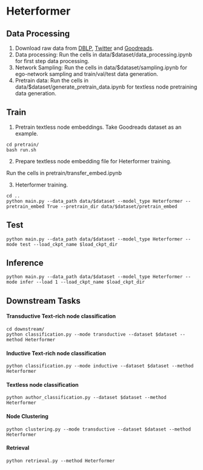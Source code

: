 # Heterformer

## Data Processing
1. Download raw data from [DBLP](https://originalstatic.aminer.cn/misc/dblp.v12.7z), [Twitter](https://drive.google.com/file/d/0Byrzhr4bOatCRHdmRVZ1YVZqSzA/view?resourcekey=0-3_R5EWrLYjaVuysxPTqe5A) and [Goodreads](https://sites.google.com/eng.ucsd.edu/ucsdbookgraph/home).
2. Data processing: Run the cells in data/$dataset/data_processing.ipynb for first step data processing.
3. Network Sampling: Run the cells in data/$dataset/sampling.ipynb for ego-network sampling and train/val/test data generation.
4. Pretrain data: Run the cells in data/$dataset/generate_pretrain_data.ipynb for textless node pretraining data generation.

## Train
1. Pretrain textless node embeddings.
Take Goodreads dataset as an example.
```
cd pretrain/
bash run.sh
```

2. Prepare textless node embedding file for Heterformer training.

Run the cells in pretrain/transfer_embed.ipynb

3. Heterformer training.
```
cd ..
python main.py --data_path data/$dataset --model_type Heterformer --pretrain_embed True --pretrain_dir data/$dataset/pretrain_embed
```

## Test
```
python main.py --data_path data/$dataset --model_type Heterformer --mode test --load_ckpt_name $load_ckpt_dir
```

## Inference
```
python main.py --data_path data/$dataset --model_type Heterformer --mode infer --load 1 --load_ckpt_name $load_ckpt_dir
```

## Downstream Tasks
#### Transductive Text-rich node classification
```
cd downstream/
python classification.py --mode transductive --dataset $dataset --method Heterformer
```

#### Inductive Text-rich node classification
```
python classification.py --mode inductive --dataset $dataset --method Heterformer
```

#### Textless node classification
```
python author_classification.py --dataset $dataset --method Heterformer
```

#### Node Clustering
```
python clustering.py --mode transductive --dataset $dataset --method Heterformer
```

#### Retrieval
```
python retrieval.py --method Heterformer
```
